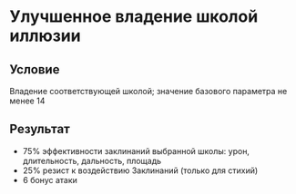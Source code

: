 # Улучшенное владение школой иллюзии
## Условие
Владение соответствующей школой; значение базового параметра не менее 14
## Результат
+ 75% эффективности заклинаний выбранной школы: урон, длительность, дальность, площадь
+ 25% резист к воздействию Заклинаний  (только для стихий)
+ 6 бонус атаки